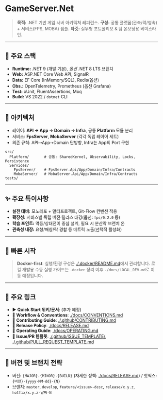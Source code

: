 # GameServer.Net

> **목적:** .NET 기반 게임 서버 아키텍처 레퍼런스.
> **구성:** 공통 플랫폼(관측/락/영속) + 서비스(FPS, MOBA) 샘플.
> **타깃:** 실무형 포트폴리오 & 팀 온보딩용 베이스라인.

---

## 🔧 주요 스택

* **Runtime:** .NET 9 (개발 기본), *옵션* .NET 8 LTS 브랜치
* **Web:** ASP.NET Core Web API, SignalR
* **Data:** EF Core (InMemory/SQL), Redis(옵션)
* **Obs.:** OpenTelemetry, Prometheus (옵션 Grafana)
* **Test:** xUnit, FluentAssertions, Moq
* **Build:** VS 2022 / `dotnet` CLI

---

## 🧩 아키텍처

* 레이어: **API → App → Domain → Infra**, 공통 **Platform** 모듈 분리
* 서비스: **FpsServer**, **MobaServer** (각각 독립 레이어 세트)
* 의존 규칙: API⇢App⇢Domain 단방향, Infra는 App의 Port 구현

```
src/
  Platform/       # 공통: SharedKernel, Observability, Locks, Persistence
  Services/
    FpsServer/    # FpsServer.Api/App/Domain/Infra/Contracts
    MobaServer/   # MobaServer.Api/App/Domain/Infra/Contracts
tests/
```

---

## ✨ 주요 특이사항

* **실전 대비:** 모노레포 + 멀티프로젝트, Git-Flow 컨벤션 적용
* **확장성:** 서비스별 독립 버전·릴리스 태깅(옵션: `fps/0.2.0` 등)
* **학습 포인트:** 멱등/상태전이 중심 설계, 필요 시 분산락 브랜치 온
* **관측성 내장:** 요청/매칭/락 경합 등 메트릭 노출(선택적 활성화)

---

## 🚀 빠른 시작

> **Docker-first**: 실행/환경 구성은 [./.docker/README.md](./.docker/README.md)에서 관리합니다. 로컬 개발용 수동 실행 가이드는 `.docker` 정리 이후 `./docs/LOCAL_DEV.md`로 이동 예정입니다.

---

## 🔗 주요 링크

* ▶️ **Quick Start 위키/문서**: (추가 예정)
* 📐 **Workflow & Conventions**: [./docs/CONVENTIONS.md](./docs/CONVENTIONS.md)
* 🤝 **Contributing Guide**: [./.github/CONTRIBUTING.md](./.github/CONTRIBUTING.md)
* 🚢 **Release Policy**: [./docs/RELEASE.md](./docs/RELEASE.md)
* 🧭 **Operating Guide**: [./docs/OPERATING.md](./docs/OPERATING.md)
* 🧪 **Issue/PR 템플릿**: [./.github/ISSUE_TEMPLATE/](./.github/ISSUE_TEMPLATE/), [./.github/PULL_REQUEST_TEMPLATE.md](./.github/PULL_REQUEST_TEMPLATE.md)

---

## 🧭 버전 및 브랜치 전략

* 버전: `{MAJOR}.{MINOR}.{BUILD}` (자세한 정책: [./docs/RELEASE.md](./docs/RELEASE.md)) / 핫픽스: `{버전}-{yyyy-MM-dd}-{N}`
* 브랜치: `master`, `develop`, `feature/<issue>-desc`, `release/x.y.z`, `hotfix/x.y.z-날짜-N`
